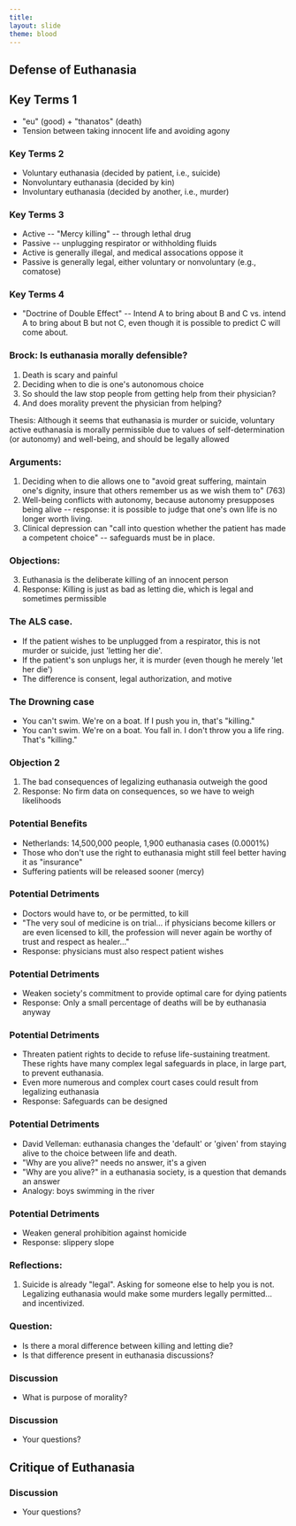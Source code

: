 ```yaml
---
title: 
layout: slide
theme: blood
---
```


<section data-background="http://www.keithbuhler.com/images/background-morality.svg"><!--Intro slide begin-->
<section data-background="http://i0.wp.com/www.prolifemichiana.org/wp-content/uploads/2016/03/euthanasia.jpg?w=620" data-markdown><!--Intro slide begin-->

## Defense of Euthanasia 




</section> <!--Intro slide end-->
<section data-markdown>  <!--Slide Beginning-->


## Key Terms 1

* "eu" (good) + "thanatos" (death)
* Tension between taking innocent life and avoiding agony

</section><section data-markdown>

### Key Terms 2

* Voluntary euthanasia (decided by patient, i.e., suicide)
* Nonvoluntary euthanasia (decided by kin)
* Involuntary euthanasia (decided by another, i.e., murder)

</section><section data-markdown>

### Key Terms 3
* Active -- "Mercy killing" -- through lethal drug
* Passive -- unplugging respirator or withholding fluids
* Active is generally illegal, and medical assocations oppose it
* Passive is generally legal, either voluntary or nonvoluntary (e.g., comatose)

</section><section data-markdown>

### Key Terms 4

* "Doctrine of Double Effect" -- Intend A to bring about B and C vs. intend A to bring about B but not C, even though it is possible to predict C will come about.


</section><section data-markdown>

### Brock:  Is euthanasia morally defensible? 

1. Death is scary and painful
2. Deciding when to die is one's autonomous choice 
5. So should the law stop people from getting help from their physician? 
6. And does morality prevent the physician from helping? 

</section><section data-markdown>

Thesis: Although it seems that euthanasia is murder or suicide, voluntary active euthanasia is morally permissible due to values of self-determination (or autonomy) and well-being, and should be legally allowed


</section><section data-markdown>


### Arguments:

1. Deciding when to die allows one to "avoid great suffering, maintain one's dignity, insure that others remember us as we wish them to" (763)
1. Well-being conflicts with autonomy, because autonomy presupposes being alive -- response: it is possible to judge that one's own life is no longer worth living. 
2. Clinical depression can "call into question whether the patient has made a competent choice" -- safeguards must be in place. 


</section><section data-markdown>


### Objections: 

3. Euthanasia is the deliberate killing of an innocent person 
4. Response: Killing is just as bad as letting die, which is legal and sometimes permissible


</section><section data-markdown>


### The ALS case. 

- If the patient wishes to be unplugged from a respirator, this is not murder or suicide, just 'letting her die'.
- If the patient's son unplugs her, it is murder (even though he merely 'let her die')
- The difference is consent, legal authorization, and motive


</section><section data-markdown>


### The Drowning case

- You can't swim. We're on a boat. If I push you in, that's "killing."
- You can't swim. We're on a boat. You fall in. I don't throw you a life ring. That's "killing."

</section><section data-markdown>



### Objection 2

1. The bad consequences of legalizing euthanasia outweigh the good
2. Response: No firm data on consequences, so we have to weigh likelihoods

</section><section data-markdown>

### Potential Benefits

- Netherlands: 14,500,000 people, 1,900 euthanasia cases (0.0001%)
- Those who don't use the right to euthanasia might still feel better having it as "insurance"
- Suffering patients will be released sooner (mercy)


</section><section data-markdown>

### Potential Detriments

- Doctors would have to, or be permitted, to kill
- "The very soul of medicine is on trial... if physicians become killers or are even licensed to kill, the profession will never again be worthy of trust and respect as healer..."
- Response: physicians must also respect patient wishes


</section><section data-markdown>

### Potential Detriments

- Weaken society's commitment to provide optimal care for dying patients
- Response: Only a small percentage of deaths will be by euthanasia anyway


</section><section data-markdown>

### Potential Detriments

- Threaten patient rights to decide to refuse life-sustaining treatment. These rights have many complex legal safeguards in place, in large part, to prevent euthanasia. 
- Even more numerous and complex court cases could result from legalizing euthanasia
- Response: Safeguards can be designed 



</section><section data-markdown>

### Potential Detriments

- David Velleman: euthanasia changes the 'default' or 'given' from staying alive to the choice between life and death. 
- "Why are you alive?" needs no answer, it's a given
- "Why are you alive?" in a euthanasia society, is a question that demands an answer
- Analogy: boys swimming in the river



</section><section data-markdown>

### Potential Detriments

- Weaken general prohibition against homicide
- Response: slippery slope


### Reflections: 

1. Suicide is already "legal". Asking for someone else to help you is not. Legalizing euthanasia would make some murders legally permitted... and incentivized.


</section><section data-markdown>


### Question: 

- Is there a moral difference between killing and letting die? 
- Is that difference present in euthanasia discussions? 







</section><section data-markdown>

### Discussion

* What is purpose of morality? 





</section><section data-markdown>

### Discussion

* Your questions?



</section>
</section><!--Slide end-->







<section data-background="http://www.keithbuhler.com/images/background-morality.svg"><!--Intro slide begin-->
<section data-background="http://i0.wp.com/www.prolifemichiana.org/wp-content/uploads/2016/03/euthanasia.jpg?w=620" data-markdown><!--Intro slide begin-->

## Critique of Euthanasia 

</section><section data-markdown>



</section><section data-markdown>

### Discussion

* Your questions?


</section>
</section><!--Slide end-->



